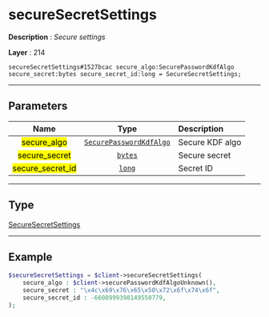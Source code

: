 # secureSecretSettings

**Description** : *Secure settings*

**Layer** : 214

```tl
secureSecretSettings#1527bcac secure_algo:SecurePasswordKdfAlgo secure_secret:bytes secure_secret_id:long = SecureSecretSettings;
```

---

## Parameters

| Name | Type | Description |
| :---: | :---: | :--- |
| <mark>secure_algo</mark> | [`SecurePasswordKdfAlgo`](type/SecurePasswordKdfAlgo) | Secure KDF algo |
| <mark>secure_secret</mark> | [`bytes`](type/bytes) | Secure secret |
| <mark>secure_secret_id</mark> | [`long`](type/long) | Secret ID |

---

## Type

[SecureSecretSettings](type/SecureSecretSettings)

---

## Example

```php
$secureSecretSettings = $client->secureSecretSettings(
	secure_algo : $client->securePasswordKdfAlgoUnknown(),
	secure_secret : "\x4c\x69\x76\x65\x50\x72\x6f\x74\x6f",
	secure_secret_id : -6608999398149550779,
);
```